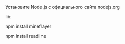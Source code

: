 Установите Node.js с официального сайта nodejs.org

lib:

npm install mineflayer

npm install readline


